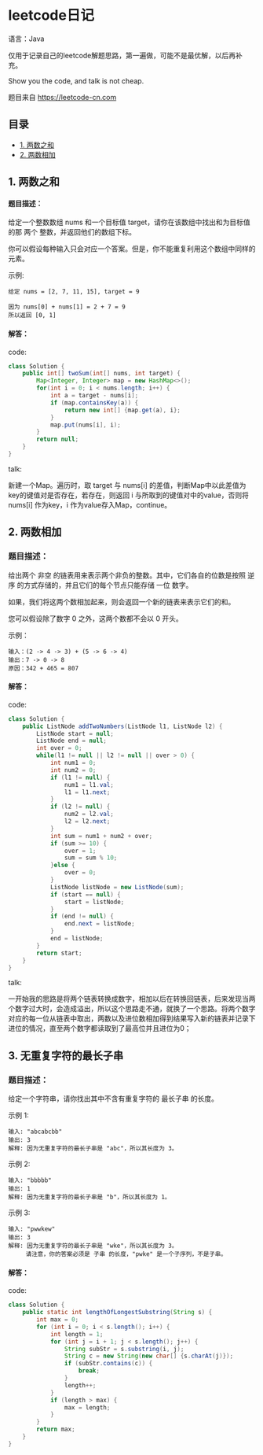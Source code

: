 # leetcode日记

语言：Java

仅用于记录自己的leetcode解题思路，第一遍做，可能不是最优解，以后再补充。

Show you the code, and talk is not cheap.

题目来自 https://leetcode-cn.com

## 目录

* [1. 两数之和]
* [2. 两数相加]

[1. 两数之和]: #1-两数之和
[2. 两数相加]: #2-两数相加

## 1. 两数之和

#### 题目描述：

给定一个整数数组 nums 和一个目标值 target，请你在该数组中找出和为目标值的那 两个 整数，并返回他们的数组下标。

你可以假设每种输入只会对应一个答案。但是，你不能重复利用这个数组中同样的元素。

示例:

```
给定 nums = [2, 7, 11, 15], target = 9

因为 nums[0] + nums[1] = 2 + 7 = 9
所以返回 [0, 1]
```

#### 解答：

code:
```java
class Solution {
    public int[] twoSum(int[] nums, int target) {
        Map<Integer, Integer> map = new HashMap<>();
        for(int i = 0; i < nums.length; i++) {
            int a = target - nums[i];
            if (map.containsKey(a)) {
                return new int[] {map.get(a), i};
            }
            map.put(nums[i], i);
        }
        return null;
    }
}
```

talk:

新建一个Map。遍历时，取 target 与 nums[i] 的差值，判断Map中以此差值为key的键值对是否存在，若存在，则返回 i 与所取到的键值对中的value，否则将 nums[i] 作为key，i 作为value存入Map，continue。


## 2. 两数相加

### 题目描述：

给出两个 非空 的链表用来表示两个非负的整数。其中，它们各自的位数是按照 逆序 的方式存储的，并且它们的每个节点只能存储 一位 数字。

如果，我们将这两个数相加起来，则会返回一个新的链表来表示它们的和。

您可以假设除了数字 0 之外，这两个数都不会以 0 开头。

示例：

```
输入：(2 -> 4 -> 3) + (5 -> 6 -> 4)
输出：7 -> 0 -> 8
原因：342 + 465 = 807
```

#### 解答：

code:
```java
class Solution {
    public ListNode addTwoNumbers(ListNode l1, ListNode l2) {
        ListNode start = null;
        ListNode end = null;
        int over = 0;
        while(l1 != null || l2 != null || over > 0) {
            int num1 = 0;
            int num2 = 0;
            if (l1 != null) {
                num1 = l1.val;
                l1 = l1.next;
            }
            if (l2 != null) {
                num2 = l2.val;
                l2 = l2.next;
            }
            int sum = num1 + num2 + over;
            if (sum >= 10) {
                over = 1;
                sum = sum % 10;
            }else {
                over = 0;
            }
            ListNode listNode = new ListNode(sum);
            if (start == null) {
                start = listNode;
            }
            if (end != null) {
                end.next = listNode;
            }
            end = listNode;
        }
        return start;
    }
}
```

talk:

一开始我的思路是将两个链表转换成数字，相加以后在转换回链表，后来发现当两个数字过大时，会造成溢出，所以这个思路走不通，就换了一个思路。将两个数字对应的每一位从链表中取出，两数以及进位数相加得到结果写入新的链表并记录下进位的情况，直至两个数字都读取到了最高位并且进位为0；

## 3. 无重复字符的最长子串

### 题目描述：

给定一个字符串，请你找出其中不含有重复字符的 最长子串 的长度。

示例 1:
```
输入: "abcabcbb"
输出: 3 
解释: 因为无重复字符的最长子串是 "abc"，所以其长度为 3。
```

示例 2:
```
输入: "bbbbb"
输出: 1
解释: 因为无重复字符的最长子串是 "b"，所以其长度为 1。
```

示例 3:
```
输入: "pwwkew"
输出: 3
解释: 因为无重复字符的最长子串是 "wke"，所以其长度为 3。
     请注意，你的答案必须是 子串 的长度，"pwke" 是一个子序列，不是子串。
```

#### 解答：

code:
```java
class Solution {
    public static int lengthOfLongestSubstring(String s) {
        int max = 0;
        for (int i = 0; i < s.length(); i++) {
            int length = 1;
            for (int j = i + 1; j < s.length(); j++) {
                String subStr = s.substring(i, j);
                String c = new String(new char[] {s.charAt(j)});
                if (subStr.contains(c)) {
                    break;
                }
                length++;
            }
            if (length > max) {
                max = length;
            }
        }
        return max;
    }
}
```

